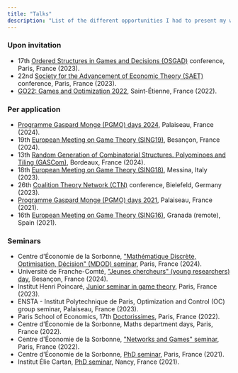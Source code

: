 ```yaml
---
title: "Talks"
description: "List of the different opportunities I had to present my work."
---
```


### Upon invitation

 - 17th [Ordered Structures in Games and Decisions (OSGAD)](https://sites.google.com/view/osgad/accueil) conference, Paris, France (2023). 
 - 22nd [Society for the Advancement of Economic Theory (SAET)](https://sites.google.com/view/saet2023/home) conference, Paris, France (2023). 
 - [GO22: Games and Optimization 2022](https://go22.sciencesconf.org), Saint-Étienne, France (2022). 

### Per application
 
 - [Programme Gaspard Monge (PGMO) days 2024](https://fondation-hadamard.fr/fr/programmes/les-programmes-thematiques/home/pgmo-days/), Palaiseau, France (2024).
 - 19th [European Meeting on Game Theory (SING19)](https://univfcomte.wixsite.com/sing19), Besançon, France (2024).
 - 13th [Random Generation of Combinatorial Structures. Polyominoes and Tiling (GASCom)](https://gascom2024.sciencesconf.org), Bordeaux, France (2024).
 - 18th [European Meeting on Game Theory (SING18)](https://www.bisazzagangi.it/sing18/index.php), Messina, Italy (2023). 
 - 26th [Coalition Theory Network (CTN)](http://www.coalitiontheory.net) conference, Bielefeld, Germany (2023).
 - [Programme Gaspard Monge (PGMO) days 2021](https://fondation-hadamard.fr/fr/programmes/les-programmes-thematiques/home/), Palaiseau, France (2021).
 - 16th [European Meeting on Game Theory (SING16)](https://congresos.ugr.es/sing16/), Granada (remote), Spain (2021).

### Seminars

 - Centre d'Économie de la Sorbonne, ["Mathématique Discrète, Optimisation, Décision" (MDOD) seminar](https://sites.google.com/view/seminaire-mdod/home), Paris, France (2024).
 - Université de Franche-Comté, ["Jeunes chercheurs" (young researchers) day](https://crese.univ-fcomte.fr/fr/actualites/journee-jeunes-chercheurs-en-theorie-des-jeux-et-microeconomie-14-mars-2024-dl-15-fevrier), Besançon, France (2024).
 - Institut Henri Poincaré, [Junior seminar in game theory](https://sites.google.com/view/seminairetheoriedesjeux/junior-seminar-20232024), Paris, France (2023).
 - ENSTA - Institut Polytechnique de Paris, Optimization and Control (OC) group seminar, Palaiseau, France (2023).
 - Paris School of Economics, 17th [Doctorissimes](https://sites.google.com/site/doctorissimes3/previous-doctorissimes-conferences/17th-doctorissimes-2022), Paris, France (2022).
 - Centre d'Économie de la Sorbonne, Maths department days, Paris, France (2022).
 - Centre d'Économie de la Sorbonne, ["Networks and Games" seminar](https://sites.google.com/site/cesworkinggroupnetworks/), Paris, France (2022). 
 - Centre d'Économie de la Sorbonne, [PhD seminar](https://sites.google.com/view/cesphdseminar/accueil), Paris, France (2021).
 - Institut Élie Cartan, [PhD seminar](https://iecl.univ-lorraine.fr/evenements/seminaires/groupe-de-travail-doctorants/), Nancy, France (2021). 